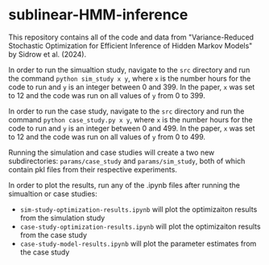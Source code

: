 # sublinear-HMM-inference

This repository contains all of the code and data from "Variance-Reduced Stochastic Optimization for Efficient Inference of Hidden Markov Models" by Sidrow et al. (2024).

In order to run the simualtion study, navigate to the `src` directory and run the command `python sim_study x y`, where `x` is the number hours for the code to run and `y` is an integer between 0 and 399. In the paper, `x` was set to 12 and the code was run on all values of `y` from 0 to 399.

In order to run the case study, navigate to the `src` directory and run the command `python case_study.py x y`, where `x` is the number hours for the code to run and `y` is an integer between 0 and 499. In the paper, `x` was set to 12 and the code was run on all values of `y` from 0 to 499.

Running the simulation and case studies will create a two new subdirectories: `params/case_study` and `params/sim_study`, both of which contain pkl files from their respective experiments.

In order to plot the results, run any of the .ipynb files after running the simualtion or case studies:

- `sim-study-optimization-results.ipynb` will plot the optimizaiton results from the simulation study
- `case-study-optimization-results.ipynb` will plot the optimizaiton results from the case study
- `case-study-model-results.ipynb` will plot the parameter estimates from the case study
